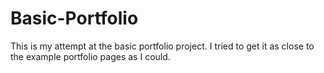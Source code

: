 # Basic-Portfolio

This is my attempt at the basic portfolio project. I tried to get it as close to the example portfolio pages as I could.  